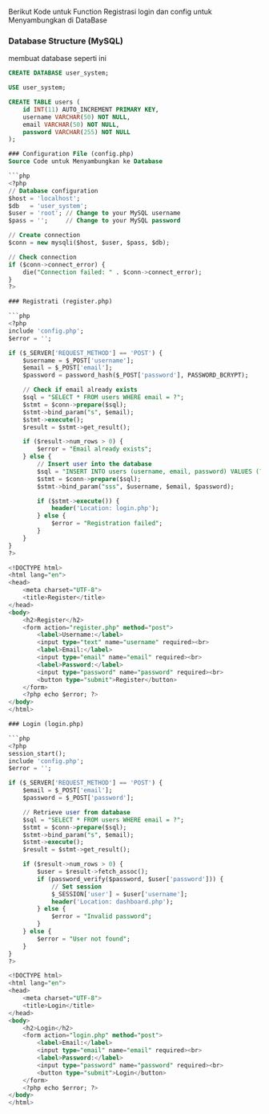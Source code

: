 Berikut Kode untuk Function Registrasi login dan config untuk Menyambungkan di DataBase

### Database Structure (MySQL)
membuat database seperti ini

```sql
CREATE DATABASE user_system;

USE user_system;

CREATE TABLE users (
    id INT(11) AUTO_INCREMENT PRIMARY KEY,
    username VARCHAR(50) NOT NULL,
    email VARCHAR(50) NOT NULL,
    password VARCHAR(255) NOT NULL
);

### Configuration File (config.php)
Source Code untuk Menyambungkan ke Database

```php
<?php
// Database configuration
$host = 'localhost';
$db   = 'user_system';
$user = 'root'; // Change to your MySQL username
$pass = '';     // Change to your MySQL password

// Create connection
$conn = new mysqli($host, $user, $pass, $db);

// Check connection
if ($conn->connect_error) {
    die("Connection failed: " . $conn->connect_error);
}
?>

### Registrati (register.php)

```php
<?php
include 'config.php';
$error = '';

if ($_SERVER['REQUEST_METHOD'] == 'POST') {
    $username = $_POST['username'];
    $email = $_POST['email'];
    $password = password_hash($_POST['password'], PASSWORD_BCRYPT);

    // Check if email already exists
    $sql = "SELECT * FROM users WHERE email = ?";
    $stmt = $conn->prepare($sql);
    $stmt->bind_param("s", $email);
    $stmt->execute();
    $result = $stmt->get_result();

    if ($result->num_rows > 0) {
        $error = "Email already exists";
    } else {
        // Insert user into the database
        $sql = "INSERT INTO users (username, email, password) VALUES (?, ?, ?)";
        $stmt = $conn->prepare($sql);
        $stmt->bind_param("sss", $username, $email, $password);

        if ($stmt->execute()) {
            header('Location: login.php');
        } else {
            $error = "Registration failed";
        }
    }
}
?>

<!DOCTYPE html>
<html lang="en">
<head>
    <meta charset="UTF-8">
    <title>Register</title>
</head>
<body>
    <h2>Register</h2>
    <form action="register.php" method="post">
        <label>Username:</label>
        <input type="text" name="username" required><br>
        <label>Email:</label>
        <input type="email" name="email" required><br>
        <label>Password:</label>
        <input type="password" name="password" required><br>
        <button type="submit">Register</button>
    </form>
    <?php echo $error; ?>
</body>
</html>

### Login (login.php)

```php
<?php
session_start();
include 'config.php';
$error = '';

if ($_SERVER['REQUEST_METHOD'] == 'POST') {
    $email = $_POST['email'];
    $password = $_POST['password'];

    // Retrieve user from database
    $sql = "SELECT * FROM users WHERE email = ?";
    $stmt = $conn->prepare($sql);
    $stmt->bind_param("s", $email);
    $stmt->execute();
    $result = $stmt->get_result();

    if ($result->num_rows > 0) {
        $user = $result->fetch_assoc();
        if (password_verify($password, $user['password'])) {
            // Set session
            $_SESSION['user'] = $user['username'];
            header('Location: dashboard.php');
        } else {
            $error = "Invalid password";
        }
    } else {
        $error = "User not found";
    }
}
?>

<!DOCTYPE html>
<html lang="en">
<head>
    <meta charset="UTF-8">
    <title>Login</title>
</head>
<body>
    <h2>Login</h2>
    <form action="login.php" method="post">
        <label>Email:</label>
        <input type="email" name="email" required><br>
        <label>Password:</label>
        <input type="password" name="password" required><br>
        <button type="submit">Login</button>
    </form>
    <?php echo $error; ?>
</body>
</html>
